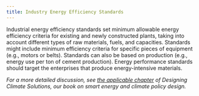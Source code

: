 ```yaml
---
title: Industry Energy Efficiency Standards
---
```

Industrial energy efficiency standards set minimum allowable energy efficiency criteria for existing and newly constructed plants, taking into account different types of raw materials, fuels, and capacities.  Standards might include minimum efficiency criteria for specific pieces of equipment (e.g., motors or belts).  Standards can also be based on production (e.g., energy use per ton of cement production).  Energy performance standards should target the enterprises that produce energy-intensive materials.

*For a more detailed discussion, see [the applicable chapter](/dcs/policies/industrial-energy-efficiency/) of Designing Climate Solutions, our book on smart energy and climate policy design.*
